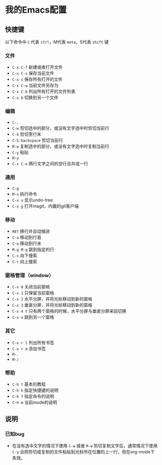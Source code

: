 # 我的Emacs配置

## 快捷键

以下命令中 `C` 代表 `ctrl`，M代表 `meta`，S代表 `shift` 键

### 文件

* `C-x C-f` 新建或者打开文件
* `C-x C-s` 保存当前文件
* `C-x s` 保存所有打开的文件
* `C-x C-w` 当前文件另存为
* `C-x C-b` 列出所有打开的文件列表
* `C-x b` 切换到另一个文件

### 编辑

* `C-.`
* `C-w` 剪切选中的部分，或没有文字选中时剪切当前行
* `C-k` 剪切至行末
* `C-S-backspace` 剪切当前行
* `M-w` 复制选中的部分，或没有文字选中时复制当前行
* `C-y` 粘贴
* `M-y`
* `C-x C-o` 两行文字之间的空行合并成一行

### 通用

* `C-g`
* `M-x` 执行命令
* `C-x u` 显示undo-tree
* `C-x g` 打开magit，内置的git客户端

### 移动

* `RET` 换行并自动缩进
* `C-a` 移动到行首
* `C-e` 移动到行末
* `M-g M-g` 跳到指定的行
* `C-s` 向下搜索
* `C-r` 向上搜索

### 窗格管理（window）

* `C-x 0` 关闭当前窗格
* `C-x 1` 只保留当前窗格
* `C-x 2` 水平分屏，并将光标移动到新的窗格
* `C-x 3` 垂直分屏，并将光标移动到新的窗格
* `C-x 4 t` 只有两个窗格的时候，水平分屏与垂直分屏来回切换
* `C-x o` 跳到另一个窗格

### 其它
* `C-x r l` 列出所有书签
* `C-x r m` 添加书签
* `M-.`
* `M-/`

### 帮助
* `C-h t` 基本的教程
* `C-h k` 指定快捷键的说明
* `C-h f` 指定命令的说明
* `C-h m` 当前mode的说明

## 说明

### 已知bug

* 在没有选中文字的情况下使用 `C-w` 或者 `M-w` 剪切复制文字后，通常情况下使用 `C-y` 会把剪切或复制的文件粘贴到光标所在位置的上一行，但在org-mode下失效。